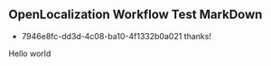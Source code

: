 ## OpenLocalization Workflow Test MarkDown
* 7946e8fc-dd3d-4c08-ba10-4f1332b0a021 
thanks!

Hello world